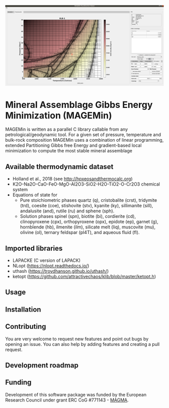 <img src="./pics/GUI.png" alt="drawing" width="640" alt="centered image"/>

# Mineral Assemblage Gibbs Energy Minimization (MAGEMin)

MAGEMin is written as a parallel C library callable from any petrological/geodynamic tool. For a given set of pressure, temperature and bulk-rock composition MAGEMin uses a combination of linear programming, extended Partitioning Gibbs free Energy and gradient-based local minimization to compute the most stable mineral assemblage     
  
## Available thermodynamic dataset
- Holland et al., 2018 (see http://hpxeosandthermocalc.org)
- K2O-Na2O-CaO-FeO-MgO-Al2O3-SiO2-H2O-TiO2-O-Cr2O3 chemical system
- Equations of state for
	- Pure stoichiometric phases quartz (q), cristobalite (crst), tridymite (trd), coesite (coe), stishovite (stv), kyanite (ky), sillimanite (sill), andalusite (and), rutile (ru) and sphene (sph). 
	- Solution phases spinel (spn), biotite (bi), cordierite (cd), clinopyroxene (cpx), orthopyroxene (opx), epidote (ep), garnet (g), hornblende (hb), ilmenite (ilm), silicate melt (liq), muscovite (mu), olivine (ol), ternary feldspar (pl4T), and aqueous fluid (fl).
     
## Imported libraries
- LAPACKE (C version of LAPACK)
- NLopt (https://nlopt.readthedocs.io/)
- uthash (https://troydhanson.github.io/uthash/)
- ketopt (https://github.com/attractivechaos/klib/blob/master/ketopt.h)

## Usage 

## Installation 

## Contributing
You are very welcome to request new features and point out bugs by opening an issue. You can also help by adding features and creating a pull request.

## Development roadmap

## Funding
Development of this software package was funded by the European Research Council under grant ERC CoG #771143 - [MAGMA](https://magma.uni-mainz.de).
